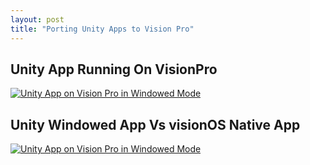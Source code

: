```yaml
---
layout: post
title: "Porting Unity Apps to Vision Pro"
---
```


## Unity App Running On VisionPro

[![Unity App on Vision Pro in Windowed Mode](https://img.youtube.com/vi/ZqEk3z4zkpg/default.jpg)](https://youtu.be/ZqEk3z4zkpg)


## Unity Windowed App Vs visionOS Native App

[![Unity App on Vision Pro in Windowed Mode](https://img.youtube.com/vi/gFS8nQsvod0/default.jpg)](https://youtu.be/gFS8nQsvod0)
<!--more-->
